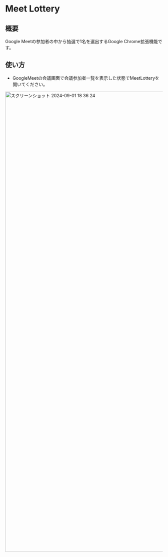 # Meet Lottery

## 概要

Google Meetの参加者の中から抽選で1名を選出するGoogle Chrome拡張機能です。

## 使い方

- GoogleMeetの会議画面で会議参加者一覧を表示した状態でMeetLotteryを開いてください。

<img width="1470" alt="スクリーンショット 2024-09-01 18 36 24" src="https://github.com/user-attachments/assets/0da16269-f3d9-4f0f-8164-3b11445fec7a">

